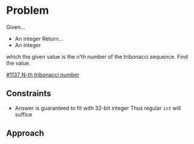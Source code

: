 
# Problem
Given...
- An integer
Return...
- An integer

which the given value is the n'th number of the tribonacci sequence. Find the value.

[\#1137 N-th tribonacci number](https://leetcode.com/problems/n-th-tribonacci-number/description/?envType=daily-question&envId=2024-04-24)

## Constraints
- Answer is guaranteed to fit with 32-bit integer
    Thus regular `int` will suffice

## Approach

